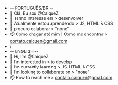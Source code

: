 -   -- PORTUGUÊS/BR --
- 👋 Olá, Eu sou @CaiqueZ
- 👀 Tenho interesse em > desenvolver
- 🌱 Atualmente estou aprendendo > JS, HTML & CSS
- 💞️ procuro colaborar > "none"
- 📫 Como chegar até mim | Como me encontrar > contato.caiquen@gmail.com
-   \/
-   -- ENGLISH --
- 👋 Hi, I’m @CaiqueZ
- 👀 I’m interested in > to develop
- 🌱 I’m currently learning > JS, HTML & CSS
- 💞️ I’m looking to collaborate on > "none"
- 📫 How to reach me > contato.caiquen@gmail.com

<!---
CaiqueZ/CaiqueZ is a ✨ special ✨ repository because its `README.md` (this file) appears on your GitHub profile.
You can click the Preview link to take a look at your changes.
--->
